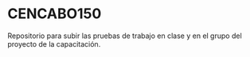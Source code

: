 # CENCABO150
Repositorio para subir las pruebas de trabajo en clase y en el grupo del proyecto de la capacitación.
